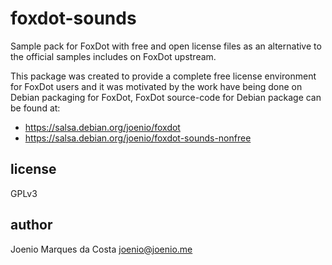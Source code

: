 # foxdot-sounds

Sample pack for FoxDot with free and open license files as an alternative to
the official samples includes on FoxDot upstream.

This package was created to provide a complete free license environment for
FoxDot users and it was motivated by the work have being done on Debian
packaging for FoxDot, FoxDot source-code for Debian package can be found at:

- https://salsa.debian.org/joenio/foxdot
- https://salsa.debian.org/joenio/foxdot-sounds-nonfree

## license

GPLv3

## author

Joenio Marques da Costa <joenio@joenio.me>
